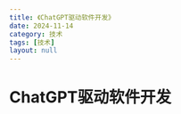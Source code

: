 ```yaml
---
title: 《ChatGPT驱动软件开发》
date: 2024-11-14
category: 技术
tags: [技术]  
layout: null
---
```

# ChatGPT驱动软件开发

